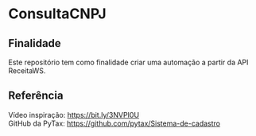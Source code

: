 # ConsultaCNPJ

## Finalidade
Este repositório tem como finalidade criar uma automação a partir da API ReceitaWS.

## Referência
Vídeo inspiração: https://bit.ly/3NVPI0U  <br /> 
GitHub da PyTax: https://github.com/pytax/Sistema-de-cadastro
